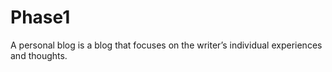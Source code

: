 # Phase1
A personal blog is a blog that focuses on the writer’s individual experiences and thoughts.

